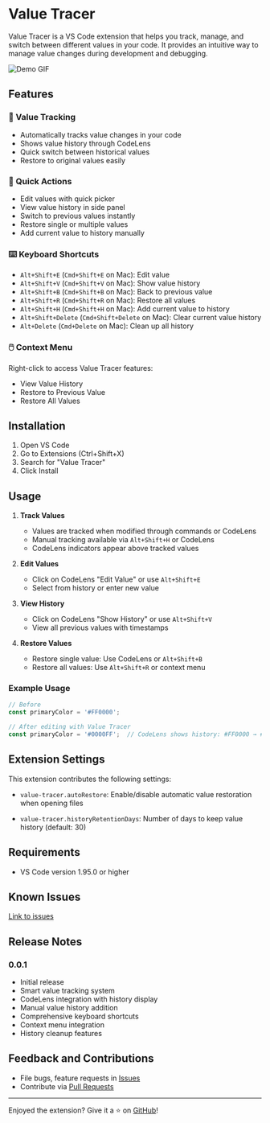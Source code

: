 # Value Tracer

Value Tracer is a VS Code extension that helps you track, manage, and switch between different values in your code. It provides an intuitive way to manage value changes during development and debugging.

![Demo GIF](https://github.com/saga7878/value-tracer/blob/main/demo.gif)

## Features

### 📍 Value Tracking

- Automatically tracks value changes in your code
- Shows value history through CodeLens
- Quick switch between historical values
- Restore to original values easily

### 🔄 Quick Actions

- Edit values with quick picker
- View value history in side panel
- Switch to previous values instantly
- Restore single or multiple values
- Add current value to history manually

### ⌨️ Keyboard Shortcuts

- `Alt+Shift+E` (`Cmd+Shift+E` on Mac): Edit value
- `Alt+Shift+V` (`Cmd+Shift+V` on Mac): Show value history
- `Alt+Shift+B` (`Cmd+Shift+B` on Mac): Back to previous value
- `Alt+Shift+R` (`Cmd+Shift+R` on Mac): Restore all values
- `Alt+Shift+H` (`Cmd+Shift+H` on Mac): Add current value to history
- `Alt+Shift+Delete` (`Cmd+Shift+Delete` on Mac): Clear current value history
- `Alt+Delete` (`Cmd+Delete` on Mac): Clean up all history

### 🖱️ Context Menu

Right-click to access Value Tracer features:

- View Value History
- Restore to Previous Value
- Restore All Values

## Installation

1. Open VS Code
2. Go to Extensions (Ctrl+Shift+X)
3. Search for "Value Tracer"
4. Click Install

## Usage

1. **Track Values**
   - Values are tracked when modified through commands or CodeLens
   - Manual tracking available via `Alt+Shift+H` or CodeLens
   - CodeLens indicators appear above tracked values

2. **Edit Values**
   - Click on CodeLens "Edit Value" or use `Alt+Shift+E`
   - Select from history or enter new value

3. **View History**
   - Click on CodeLens "Show History" or use `Alt+Shift+V`
   - View all previous values with timestamps

4. **Restore Values**
   - Restore single value: Use CodeLens or `Alt+Shift+B`
   - Restore all values: Use `Alt+Shift+R` or context menu

### Example Usage

```javascript
// Before
const primaryColor = '#FF0000';

// After editing with Value Tracer
const primaryColor = '#0000FF';  // CodeLens shows history: #FF0000 → #00FF00 → #0000FF
```

## Extension Settings

This extension contributes the following settings:

- `value-tracer.autoRestore`: Enable/disable automatic value restoration when opening files

- `value-tracer.historyRetentionDays`:  Number of days to keep value history (default: 30)


## Requirements

- VS Code version 1.95.0 or higher

## Known Issues

[Link to issues](https://github.com/saga7878/value-tracer/issues)

## Release Notes

### 0.0.1

- Initial release
- Smart value tracking system
- CodeLens integration with history display
- Manual value history addition
- Comprehensive keyboard shortcuts
- Context menu integration
- History cleanup features

## Feedback and Contributions

- File bugs, feature requests in [Issues](https://github.com/saga7878/value-tracer/issues)
- Contribute via [Pull Requests](https://github.com/saga7878/value-tracer/pulls)

---
Enjoyed the extension? Give it a ⭐️ on [GitHub](https://github.com/saga7878/value-tracer)!
